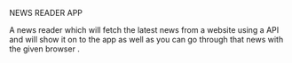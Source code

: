 NEWS READER APP

A news reader which will fetch the latest news from a website using a API and will show it on to the app as well as you can go through that news with the given browser .